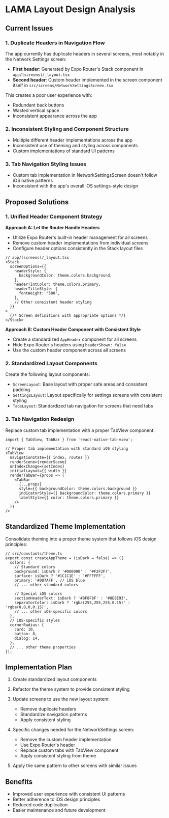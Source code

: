 # LAMA Layout Design Analysis

## Current Issues

### 1. Duplicate Headers in Navigation Flow

The app currently has duplicate headers in several screens, most notably in the Network Settings screen:

- **First header**: Generated by Expo Router's Stack component in `app/(screens)/_layout.tsx` 
- **Second header**: Custom header implemented in the screen component itself in `src/screens/NetworkSettingsScreen.tsx`

This creates a poor user experience with:
- Redundant back buttons
- Wasted vertical space
- Inconsistent appearance across the app

### 2. Inconsistent Styling and Component Structure

- Multiple different header implementations across the app
- Inconsistent use of theming and styling across components
- Custom implementations of standard UI patterns

### 3. Tab Navigation Styling Issues

- Custom tab implementation in NetworkSettingsScreen doesn't follow iOS native patterns
- Inconsistent with the app's overall iOS settings-style design

## Proposed Solutions

### 1. Unified Header Component Strategy

**Approach A: Let the Router Handle Headers**
- Utilize Expo Router's built-in header management for all screens
- Remove custom header implementations from individual screens
- Configure header options consistently in the Stack layout files

```tsx
// app/(screens)/_layout.tsx
<Stack
  screenOptions={{
    headerStyle: {
      backgroundColor: theme.colors.background,
    },
    headerTintColor: theme.colors.primary,
    headerTitleStyle: {
      fontWeight: '500',
    },
    // Other consistent header styling
  }}
>
  {/* Screen definitions with appropriate options */}
</Stack>
```

**Approach B: Custom Header Component with Consistent Style**
- Create a standardized `AppHeader` component for all screens
- Hide Expo Router's headers using `headerShown: false`
- Use the custom header component across all screens

### 2. Standardized Layout Components

Create the following layout components:

- `ScreenLayout`: Base layout with proper safe areas and consistent padding
- `SettingsLayout`: Layout specifically for settings screens with consistent styling
- `TabsLayout`: Standardized tab navigation for screens that need tabs

### 3. Tab Navigation Redesign

Replace custom tab implementation with a proper TabView component:

```tsx
import { TabView, TabBar } from 'react-native-tab-view';

// Proper tab implementation with standard iOS styling
<TabView
  navigationState={{ index, routes }}
  renderScene={renderScene}
  onIndexChange={setIndex}
  initialLayout={{ width }}
  renderTabBar={props => (
    <TabBar
      {...props}
      style={{ backgroundColor: theme.colors.background }}
      indicatorStyle={{ backgroundColor: theme.colors.primary }}
      labelStyle={{ color: theme.colors.primary }}
    />
  )}
/>
```

## Standardized Theme Implementation

Consolidate theming into a proper theme system that follows iOS design principles:

```tsx
// src/constants/theme.ts
export const createAppTheme = (isDark = false) => ({
  colors: {
    // Standard colors
    background: isDark ? '#000000' : '#F2F2F7',
    surface: isDark ? '#1C1C1E' : '#FFFFFF',
    primary: '#007AFF', // iOS blue
    // ... other standard colors
    
    // Special iOS colors
    sectionHeaderText: isDark ? '#8F8F8F' : '#8E8E93',
    separatorColor: isDark ? 'rgba(255,255,255,0.15)' : 'rgba(0,0,0,0.15)',
    // ... other iOS-specific colors
  },
  // iOS-specific styles
  cornerRadius: {
    card: 10,
    button: 8,
    dialog: 14,
  },
  // ... other theme properties
});
```

## Implementation Plan

1. Create standardized layout components
2. Refactor the theme system to provide consistent styling
3. Update screens to use the new layout system:
   - Remove duplicate headers
   - Standardize navigation patterns
   - Apply consistent styling

4. Specific changes needed for the NetworkSettings screen:
   - Remove the custom header implementation
   - Use Expo Router's header
   - Replace custom tabs with TabView component
   - Apply consistent styling from theme

5. Apply the same pattern to other screens with similar issues

## Benefits

- Improved user experience with consistent UI patterns
- Better adherence to iOS design principles
- Reduced code duplication
- Easier maintenance and future development 